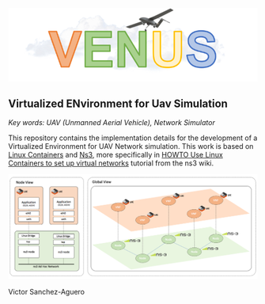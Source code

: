 ![](/images/logo.png)
## Virtualized ENvironment for Uav Simulation


_Key words: UAV (Unmanned Aerial Vehicle), Network Simulator_

This repository contains the implementation details for the development of a Virtualized Environment for UAV Network simulation. This work is based on [Linux Containers](https://linuxcontainers.org/) and [Ns3](https://www.nsnam.org/), more specifically in [HOWTO Use Linux Containers to set up virtual networks](https://www.nsnam.org/wiki/HOWTO_Use_Linux_Containers_to_set_up_virtual_networks) tutorial from the ns3 wiki.

![](/images/venus.png?raw=true)

Victor Sanchez-Aguero
